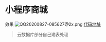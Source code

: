 # 小程序商城
效果
![QQ20200827-085627@2x.png](https://upload-images.jianshu.io/upload_images/1897259-3338ce2aa0ba30c0.png?imageMogr2/auto-orient/strip%7CimageView2/2/w/1240)
[代码地址]([https://github.com/CCSH/XCX_Shop)
>云数据库部分自己建表处理
